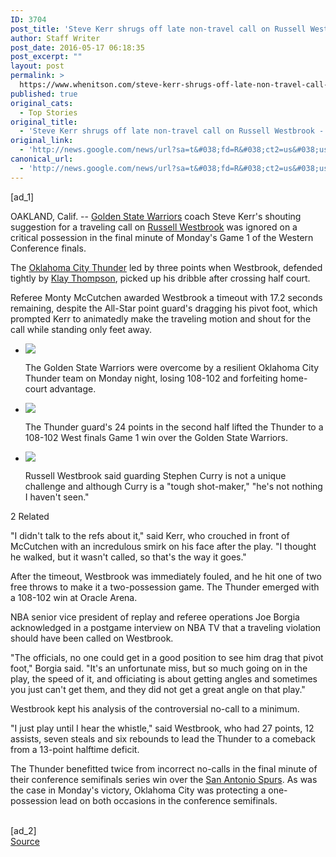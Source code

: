 ```yaml
---
ID: 3704
post_title: 'Steve Kerr shrugs off late non-travel call on Russell Westbrook &#8211; ESPN'
author: Staff Writer
post_date: 2016-05-17 06:18:35
post_excerpt: ""
layout: post
permalink: >
  https://www.whenitson.com/steve-kerr-shrugs-off-late-non-travel-call-on-russell-westbrook-espn/
published: true
original_cats:
  - Top Stories
original_title:
  - 'Steve Kerr shrugs off late non-travel call on Russell Westbrook - ESPN'
original_link:
  - 'http://news.google.com/news/url?sa=t&#038;fd=R&#038;ct2=us&#038;usg=AFQjCNEOwAWG3JUjK9tJGr6eJJByCCVcBg&#038;clid=c3a7d30bb8a4878e06b80cf16b898331&#038;cid=52779109179623&#038;ei=u7c6V8LSCcOohAHC96SADw&#038;url=http://espn.go.com/nba/story/_/id/15569653/2016-nba-playoffs-steve-kerr-says-russell-westbrook-non-travel-call-way-goes'
canonical_url:
  - 'http://news.google.com/news/url?sa=t&#038;fd=R&#038;ct2=us&#038;usg=AFQjCNEOwAWG3JUjK9tJGr6eJJByCCVcBg&#038;clid=c3a7d30bb8a4878e06b80cf16b898331&#038;cid=52779109179623&#038;ei=u7c6V8LSCcOohAHC96SADw&#038;url=http://espn.go.com/nba/story/_/id/15569653/2016-nba-playoffs-steve-kerr-says-russell-westbrook-non-travel-call-way-goes'
---
```

 [ad_1]
<br><div readability="84.669238863557"><p>OAKLAND, Calif. -- <a href="http://espn.go.com/nba/team/_/name/gs/golden-state-warriors">Golden State Warriors</a> coach Steve Kerr's shouting suggestion for a traveling call on <a href="http://espn.go.com/nba/player/_/id/3468/russell-westbrook">Russell Westbrook</a> was ignored on a critical possession in the final minute of Monday's Game 1 of the Western Conference finals.</p><p>The <a href="http://espn.go.com/nba/team/_/name/okc/oklahoma-city-thunder">Oklahoma City Thunder</a> led by three points when Westbrook, defended tightly by <a href="http://espn.go.com/nba/player/_/id/6475/klay-thompson">Klay Thompson</a>, picked up his dribble after crossing half court.</p><p>Referee Monty McCutchen awarded Westbrook a timeout with 17.2 seconds remaining, despite the All-Star point guard's dragging his pivot foot, which prompted Kerr to animatedly make the traveling motion and shout for the call while standing only feet away.</p><p><aside class="inline editorial float-r" data-behavior="article_related"><ul readability="1.821608040201"><li readability="0.75"><a href="http://espn.go.com/blog/golden-state-warriors/post/_/id/1998/warriors-stunned-by-thunder-resolve-in-game-1-loss" class="img-link"><img src="http://www.whenitson.com/wp-content/uploads/2016/05/Steve-Kerr-shrugs-off-late-non-travel-call-on-Russell-Westbrook-ESPN.jpg"/></a><p>The Golden State Warriors were overcome by a resilient Oklahoma City Thunder team on Monday night, losing 108-102 and forfeiting home-court advantage.</p></li><li readability="0"><a href="http://espn.go.com/blog/okc-thunder/post/_/id/1575/russell-westbrooks-big-second-half-helps-thunder-strike-first-blow" class="img-link"><img src="http://www.whenitson.com/wp-content/uploads/2016/05/1463465915_378_Steve-Kerr-shrugs-off-late-non-travel-call-on-Russell-Westbrook-ESPN.jpg"/></a><p>The Thunder guard's 24 points in the second half lifted the Thunder to a 108-102 West finals Game 1 win over the Golden State Warriors.</p></li><li readability="0.76923076923077"><a href="http://espn.go.com/nba/story/_/id/15565120/russell-westbrook-says-oklahoma-city-thunder-physical-tame-stephen-curry-golden-state-warriors" class="img-link"><img src="http://www.whenitson.com/wp-content/uploads/2016/05/1463465915_155_Steve-Kerr-shrugs-off-late-non-travel-call-on-Russell-Westbrook-ESPN.jpg"/></a><p>Russell Westbrook said guarding Stephen Curry is not a unique challenge and although Curry is a "tough shot-maker," "he's not nothing I haven't seen."</p></li></ul><p>2 Related</p></aside></p><p>"I didn't talk to the refs about it," said Kerr, who crouched in front of McCutchen with an incredulous smirk on his face after the play. "I thought he walked, but it wasn't called, so that's the way it goes."</p><p>After the timeout, Westbrook was immediately fouled, and he hit one of two free throws to make it a two-possession game. The Thunder emerged with a 108-102 win at Oracle Arena.</p><p>NBA senior vice president of replay and referee operations Joe Borgia acknowledged in a postgame interview on NBA TV that a traveling violation should have been called on Westbrook.</p><p>"The officials, no one could get in a good position to see him drag that pivot foot," Borgia said. "It's an unfortunate miss, but so much going on in the play, the speed of it, and officiating is about getting angles and sometimes you just can't get them, and they did not get a great angle on that play."</p><p>Westbrook kept his analysis of the controversial no-call to a minimum.</p><p>"I just play until I hear the whistle," said Westbrook, who had 27 points, 12 assists, seven steals and six rebounds to lead the Thunder to a comeback from a 13-point halftime deficit.</p><p>The Thunder benefitted twice from incorrect no-calls in the final minute of their conference semifinals series win over the <a href="http://espn.go.com/nba/team/_/name/sa/san-antonio-spurs">San Antonio Spurs</a>. As was the case in Monday's victory, Oklahoma City was protecting a one-possession lead on both occasions in the conference semifinals.</p>
</div>
<br>[ad_2]
<br><a href="http://news.google.com/news/url?sa=t&#038;fd=R&#038;ct2=us&#038;usg=AFQjCNEOwAWG3JUjK9tJGr6eJJByCCVcBg&#038;clid=c3a7d30bb8a4878e06b80cf16b898331&#038;cid=52779109179623&#038;ei=u7c6V8LSCcOohAHC96SADw&#038;url=http://espn.go.com/nba/story/_/id/15569653/2016-nba-playoffs-steve-kerr-says-russell-westbrook-non-travel-call-way-goes">Source </a>